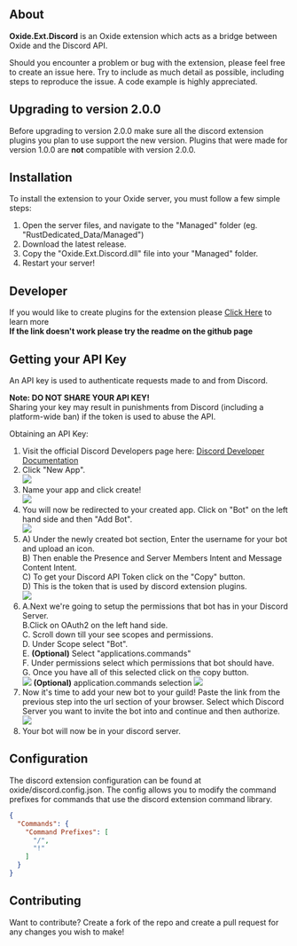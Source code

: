 ## About

**Oxide.Ext.Discord** is an Oxide extension which acts as a bridge between Oxide and the Discord API.

Should you encounter a problem or bug with the extension, please feel free to create an issue here. Try to include as much detail as possible, including steps to reproduce the issue. A code example is highly appreciated.

## Upgrading to version 2.0.0
Before upgrading to version 2.0.0 make sure all the discord extension plugins you plan to use support the new version. 
Plugins that were made for version 1.0.0 are **not** compatible with version 2.0.0.

## Installation

To install the extension to your Oxide server, you must follow a few simple steps:
1) Open the server files, and navigate to the "Managed" folder (eg. "RustDedicated_Data/Managed")
2) Download the latest release.
3) Copy the "Oxide.Ext.Discord.dll" file into your "Managed" folder.
4) Restart your server!

## Developer

If you would like to create plugins for the extension please [Click Here](https://github.com/Kirollos/Oxide.Ext.Discord/blob/master/Docs/README.md) to learn more  
**If the link doesn't work please try the readme on the github page**

## Getting your API Key

An API key is used to authenticate requests made to and from Discord.

**Note: DO NOT SHARE YOUR API KEY!**   
Sharing your key may result in punishments from Discord (including a platform-wide ban) if the token is used to abuse the API.

Obtaining an API Key:
1) Visit the official Discord Developers page here: [Discord Developer Documentation](https://discordapp.com/developers/applications/me)
2) Click "New App".  
   ![](https://i.postimg.cc/ZKwQdZZP/1-New-Application.png)
3) Name your app and click create!  
   ![](https://i.postimg.cc/Vk5V9TLx/2-Create-App-Name.png)
4) You will now be redirected to your created app. Click on "Bot" on the left hand side and then "Add Bot".  
   ![](https://i.postimg.cc/htw32rXf/3-Add-Bot.png)
5) A) Under the newly created bot section, Enter the username for your bot and upload an icon.  
   B) Then enable the Presence and Server Members Intent and Message Content Intent.  
   C) To get your Discord API Token click on the "Copy" button.  
   D) This is the token that is used by discord extension plugins.     
   ![](https://i.postimg.cc/WzPFSttB/5-discord-intents.png)
6) A.Next we're going to setup the permissions that bot has in your Discord Server.  
   B.Click on OAuth2 on the left hand side.  
   C. Scroll down till your see scopes and permissions.  
   D. Under Scope select "Bot".  
   E. __(Optional)__ Select "applications.commands"   
   F. Under permissions select which permissions that bot should have.  
   G. Once you have all of this selected click on the copy button.    
   ![](https://i.postimg.cc/ZnXStyHc/image.png)
   __(Optional)__ application.commands selection
   ![](https://i.postimg.cc/RF20DgPZ/optional-application-commands.png)
7) Now it's time to add your new bot to your guild!
   Paste the link from the previous step into the url section of your browser.
   Select which Discord Server you want to invite the bot into and continue and then authorize.  
   ![](https://i.postimg.cc/JnPXqRxm/image.png)
8) Your bot will now be in your discord server.

## Configuration

The discord extension configuration can be found at oxide/discord.config.json. 
The config allows you to modify the command prefixes for commands that use the discord extension command library.

```json
{
  "Commands": {
    "Command Prefixes": [
      "/",
      "!"
    ]
  }
}
```

## Contributing

Want to contribute? Create a fork of the repo and create a pull request for any changes you wish to make!
